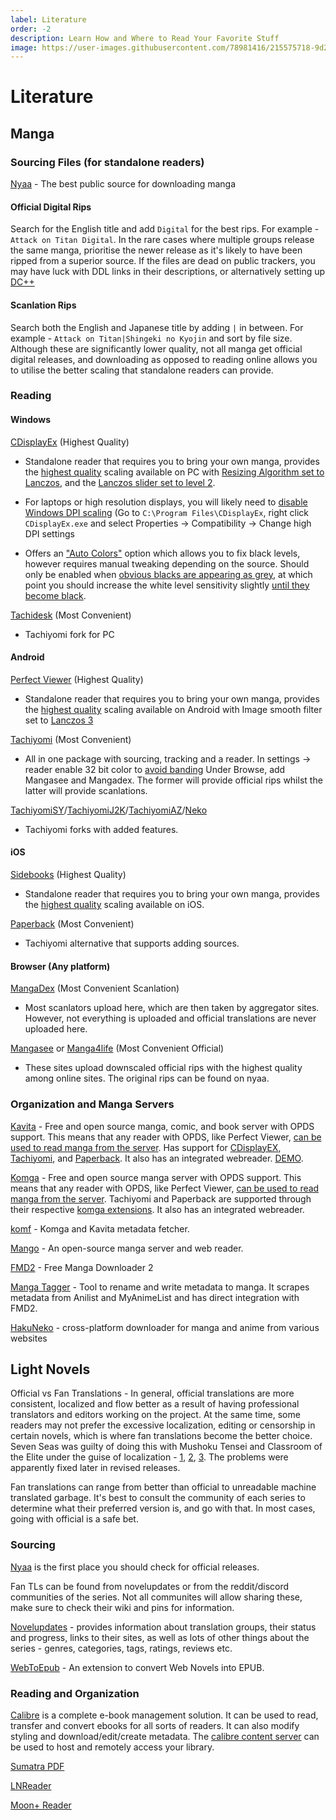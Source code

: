 ```yaml
---
label: Literature
order: -2
description: Learn How and Where to Read Your Favorite Stuff
image: https://user-images.githubusercontent.com/78981416/215575718-9d206b3c-4377-4bb4-baea-72516953c85f.gif
---
```


# Literature

## Manga

### Sourcing Files (for standalone readers)

[Nyaa](https://nyaa.si) - The best public source for downloading manga

#### Official Digital Rips

Search for the English title and add `Digital` for the best rips. For example - `Attack on Titan Digital`.
In the rare cases where multiple groups release the same manga, prioritise the newer release as it's likely to have been ripped from a superior source.
If the files are dead on public trackers, you may have luck with DDL links in their descriptions, or alternatively setting up [DC++](https://www.reddit.com/r/trackers/comments/p1z313/comic_trackers_other_than_32pages/h8iu5uh/)

#### Scanlation Rips

Search both the English and Japanese title by adding `|` in between. For example - `Attack on Titan|Shingeki no Kyojin` and sort by file size.
Although these are significantly lower quality, not all manga get official digital releases, and downloading as opposed to reading online allows you to utilise the better scaling that standalone readers can provide.

### Reading

#### Windows

[CDisplayEx](https://www.cdisplayex.com/) (Highest Quality)

- Standalone reader that requires you to bring your own manga, provides the [highest quality](https://slow.pics/c/y737QBlP) scaling available on PC with [Resizing Algorithm set to Lanczos](https://i.imgur.com/BiNvbSq.png), and the [Lanczos slider set to level 2](https://i.imgur.com/qkSifGM.png).

- For laptops or high resolution displays, you will likely need to [disable Windows DPI scaling](https://i.imgur.com/PkjLdAA.png) (Go to `C:\Program Files\CDisplayEx`, right click `CDisplayEx.exe` and select Properties -> Compatibility -> Change high DPI settings

- Offers an ["Auto Colors"](https://i.imgur.com/qCEc9MB.png) option which allows you to fix black levels, however requires manual tweaking depending on the source. Should only be enabled when [obvious blacks are appearing as grey](https://i.imgur.com/AA85Knn.png), at which point you should increase the white level sensitivity slightly [until they become black](https://i.imgur.com/sDmx0b7.png).

[Tachidesk](https://github.com/Suwayomi/Tachidesk-Server) (Most Convenient)

- Tachiyomi fork for PC

#### Android

[Perfect Viewer](https://play.google.com/store/apps/details?id=com.rookiestudio.perfectviewer) (Highest Quality)

- Standalone reader that requires you to bring your own manga, provides the [highest quality](https://slow.pics/c/y737QBlP) scaling available on Android with Image smooth filter set to [Lanczos 3](https://i.imgur.com/M2fkp9p.jpeg)

[Tachiyomi](https://tachiyomi.org/) (Most Convenient)

- All in one package with sourcing, tracking and a reader.
  In settings -> reader enable 32 bit color to [avoid banding](https://slow.pics/c/eOC7j5nI)
  Under Browse, add Mangasee and Mangadex. The former will provide official rips whilst the latter will provide scanlations.

[TachiyomiSY](https://tachiyomi.org/forks/TachiyomiSY/)/[TachiyomiJ2K](https://tachiyomi.org/forks/TachiyomiJ2K/)/[TachiyomiAZ](https://tachiyomi.org/forks/TachiyomiAZ/)/[Neko](https://tachiyomi.org/forks/Neko/)

- Tachiyomi forks with added features.

#### iOS

[Sidebooks](https://apps.apple.com/us/app/sidebooks/id409777225) (Highest Quality)

- Standalone reader that requires you to bring your own manga, provides the [highest quality](https://slow.pics/c/gUsyOomL) scaling available on iOS.

[Paperback](https://paperback.moe/) (Most Convenient)

- Tachiyomi alternative that supports adding sources.

#### Browser (Any platform)

[MangaDex](https://mangadex.org/) (Most Convenient Scanlation)

- Most scanlators upload here, which are then taken by aggregator sites. However, not everything is uploaded and official translations are never uploaded here.

[Mangasee](https://mangasee123.com/) or [Manga4life](https://manga4life.com/) (Most Convenient Official)

- These sites upload downscaled official rips with the highest quality among online sites. The original rips can be found on nyaa.

### Organization and Manga Servers

[Kavita](https://www.kavitareader.com/) - Free and open source manga, comic, and book server with OPDS support. This means that any reader with OPDS, like Perfect Viewer, [can be used to read manga from the server](https://wiki.kavitareader.com/en/guides/settings/opds). Has support for [CDisplayEX](https://wiki.kavitareader.com/en/guides/misc/cdisplayex), [Tachiyomi](https://wiki.kavitareader.com/en/guides/misc/tachiyomi), and [Paperback](https://wiki.kavitareader.com/en/guides/misc/paperback). It also has an integrated webreader. [DEMO](https://wiki.kavitareader.com/en/kavita-demo).

[Komga](https://komga.org/) - Free and open source manga server with OPDS support. This means that any reader with OPDS, like Perfect Viewer, [can be used to read manga from the server](https://komga.org/guides/opds.html). Tachiyomi and Paperback are supported through their respective [komga extensions](https://komga.org/guides/tachiyomi.html). It also has an integrated webreader.

[komf](https://github.com/Snd-R/komf) - Komga and Kavita metadata fetcher.

[Mango](https://getmango.app/) - An open-source manga server and web reader.

[FMD2](https://github.com/FreeMangaDownloader/FMD2) - Free Manga Downloader 2

[Manga Tagger](https://github.com/Inpacchi/Manga-Tagger) - Tool to rename and write metadata to manga. It scrapes metadata from Anilist and MyAnimeList and has direct integration with FMD2.

[HakuNeko](https://hakuneko.download/) - cross-platform downloader for manga and anime from various websites

## Light Novels

Official vs Fan Translations - In general, official translations are more consistent, localized and flow better as a result of having professional translators and editors working on the project. At the same time, some readers may not prefer the excessive localization, editing or censorship in certain novels, which is where fan translations become the better choice. Seven Seas was guilty of doing this with Mushoku Tensei and Classroom of the Elite under the guise of localization - [1](https://www.animenewsnetwork.com/news/2021-02-17/seven-seas-addresses-mushoku-tensei-classroom-of-the-elite-light-novel-localization-changes/.169582), [2](https://www.animenewsnetwork.com/feature/2021-04-26/why-seven-seas-altered-its-light-novels/.171956), [3](https://boundingintocomics.com/2021/02/21/seven-seas-admits-to-heavy-handed-censorship-of-classroom-of-the-elite-and-mushoku-tensei-jobless-reincarnation/). The problems were apparently fixed later in revised releases.

Fan translations can range from better than official to unreadable machine translated garbage. It's best to consult the community of each series to determine what their preferred version is, and go with that. In most cases, going with official is a safe bet.

### Sourcing

[Nyaa](https://nyaa.si/) is the first place you should check for official releases.

Fan TLs can be found from novelupdates or from the reddit/discord communities of the series. Not all communites will allow sharing these, make sure to check their wiki and pins for information.

[Novelupdates](https://www.novelupdates.com/) - provides information about translation groups, their status and progress, links to their sites, as well as lots of other things about the series - genres, categories, tags, ratings, reviews etc.

[WebToEpub](https://github.com/dteviot/WebToEpub) - An extension to convert Web Novels into EPUB.

### Reading and Organization

[Calibre](https://calibre-ebook.com/) is a complete e-book management solution. It can be used to read, transfer and convert ebooks for all sorts of readers. It can also modify styling and download/edit/create metadata. The [calibre content server](https://manual.calibre-ebook.com/server.html) can be used to host and remotely access your library.

[Sumatra PDF](https://www.sumatrapdfreader.org/free-pdf-reader)

[LNReader](https://github.com/LNReader/lnreader)

[Moon+ Reader](https://play.google.com/store/apps/details?id=com.flyersoft.moonreader)
